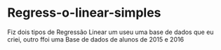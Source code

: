 # Regress-o-linear-simples

Fiz dois tipos de Regressão Linear um useu uma base de dados que eu criei, outro ffoi uma Base de dados de alunos de 2015 e 2016
